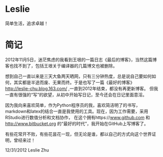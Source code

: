 Leslie
======

简单生活，追求卓越！


简记
======

2012年11月5日，迷茫焦虑的我看到王垠的一篇日志《最后的博客》，当然这篇博客也找不到了，包括王垠关于编译器的几篇博文也被删除。

想到自己一直以来是三天大鱼两天晒网，只有三分钟热度，总是说自己要如何如何，其实都是半途而废、无果而终。于是也写了一篇《最好的博客》 http://leslie-chu.blog.163.com/ ,一直到2012年结束，都没有再更新博客。
但我一直有很强的“写”的欲望，从初中开始写日记，至今还会在日记里面意淫。

因为我向来喜欢简单，作为Python程序员的我，喜欢简洁明了的书写，markdown和latex的结合一直是我使用的工具。现在，因为工作需要，采用RStudio进行数值分析和文档协作，
在这个拥有https://www.github.com 和 http://www.bitbucket.org 的“最好的时代”，我开始在GitHub上写博客了。

有些花常开不败，有些花昙花一现，但无论是谁，都以自己的方式向这个世界证明，曾经来过！

12/31/2012  Leslie Zhu
